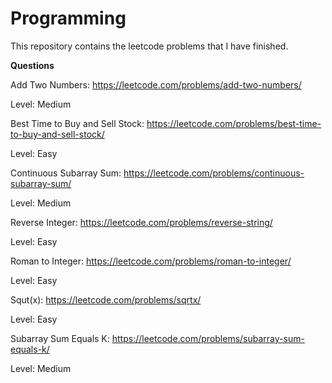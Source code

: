 # Programming

This repository contains the leetcode problems that I have finished.

**Questions**

Add Two Numbers: https://leetcode.com/problems/add-two-numbers/

Level: Medium

Best Time to Buy and Sell Stock: https://leetcode.com/problems/best-time-to-buy-and-sell-stock/

Level: Easy

Continuous Subarray Sum: https://leetcode.com/problems/continuous-subarray-sum/

Level: Medium

Reverse Integer: https://leetcode.com/problems/reverse-string/

Level: Easy

Roman to Integer: https://leetcode.com/problems/roman-to-integer/

Level: Easy

Squt(x): https://leetcode.com/problems/sqrtx/

Level: Easy

Subarray Sum Equals K: https://leetcode.com/problems/subarray-sum-equals-k/

Level: Medium
